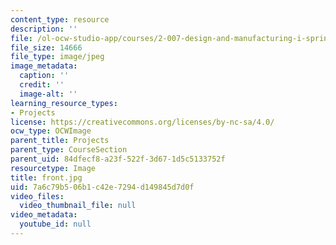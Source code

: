 ```yaml
---
content_type: resource
description: ''
file: /ol-ocw-studio-app/courses/2-007-design-and-manufacturing-i-spring-2009/7a6c79b506b1c42e7294d149845d7d0f_front.jpg
file_size: 14666
file_type: image/jpeg
image_metadata:
  caption: ''
  credit: ''
  image-alt: ''
learning_resource_types:
- Projects
license: https://creativecommons.org/licenses/by-nc-sa/4.0/
ocw_type: OCWImage
parent_title: Projects
parent_type: CourseSection
parent_uid: 84dfecf8-a23f-522f-3d67-1d5c5133752f
resourcetype: Image
title: front.jpg
uid: 7a6c79b5-06b1-c42e-7294-d149845d7d0f
video_files:
  video_thumbnail_file: null
video_metadata:
  youtube_id: null
---
```

